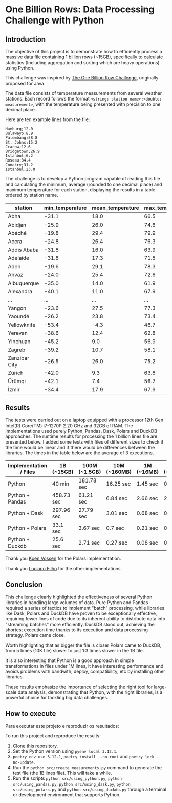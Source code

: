# One Billion Rows: Data Processing Challenge with Python

## Introduction

The objective of this project is to demonstrate how to efficiently process a massive data file containing 1 billion rows (~15GB), specifically to calculate statistics (Including aggregation and sorting which are heavy operations) using Python.

This challenge was inspired by [The One Billion Row Challenge](https://github.com/gunnarmorling/1brc), originally proposed for Java.

The data file consists of temperature measurements from several weather stations. Each record follows the format `<string: station name>;<double: measurement>`, with the temperature being presented with precision to one decimal place.

Here are ten example lines from the file:

```
Hamburg;12.0
Bulawayo;8.9
Palembang;38.8
St. Johns;15.2
Cracow;12.6
Bridgetown;26.9
Istanbul;6.2
Roseau;34.4
Conakry;31.2
Istanbul;23.0
```

The challenge is to develop a Python program capable of reading this file and calculating the minimum, average (rounded to one decimal place) and maximum temperature for each station, displaying the results in a table ordered by station name.

| station      | min_temperature | mean_temperature | max_temperature |
|--------------|-----------------|------------------|-----------------|
| Abha         | -31.1           | 18.0             | 66.5            |
| Abidjan      | -25.9           | 26.0             | 74.6            |
| Abéché       | -19.8           | 29.4             | 79.9            |
| Accra        | -24.8           | 26.4             | 76.3            |
| Addis Ababa  | -31.8           | 16.0             | 63.9            |
| Adelaide     | -31.8           | 17.3             | 71.5            |
| Aden         | -19.6           | 29.1             | 78.3            |
| Ahvaz        | -24.0           | 25.4             | 72.6            |
| Albuquerque  | -35.0           | 14.0             | 61.9            |
| Alexandra    | -40.1           | 11.0             | 67.9            |
| ...          | ...             | ...              | ...             |
| Yangon       | -23.6           | 27.5             | 77.3            |
| Yaoundé      | -26.2           | 23.8             | 73.4            |
| Yellowknife  | -53.4           | -4.3             | 46.7            |
| Yerevan      | -38.6           | 12.4             | 62.8            |
| Yinchuan     | -45.2           | 9.0              | 56.9            |
| Zagreb       | -39.2           | 10.7             | 58.1            |
| Zanzibar City| -26.5           | 26.0             | 75.2            |
| Zürich       | -42.0           | 9.3              | 63.6            |
| Ürümqi       | -42.1           | 7.4              | 56.7            |
| İzmir        | -34.4           | 17.9             | 67.9            |


## Results

The tests were carried out on a laptop equipped with a processor 12th Gen Intel(R) Core(TM) i7-1270P 2.20 GHz and 32GB of RAM. The implementations used purely Python, Pandas, Dask, Polars and DuckDB approaches. The runtime results for processing the 1 billion lines file are presented below. I added some tests with files of different sizes to check if the time would be linear and if there would be differences between the libraries. The times in the table below are the average of 3 executions.

| Implementation / Files | 1B (~15GB) | 100M (~1.5GB) | 10M (~160MB) | 1M (~16MB) | 100K (~1.6MB) | 10K (~160KB)
| --- | --- | --- | --- | --- | --- | --- | 
| Python | 40 min | 181.78 sec | 16.25 sec | 1.45 sec | 0.2 sec | 0.06 sec | 
| Python + Pandas | 458.73 sec | 61.21 sec | 6.84 sec | 2.66 sec | 2.5 sec | 2.36 sec | 
| Python + Dask | 297.96 sec | 27.79 sec | 3.01 sec | 0.68 sec | 0.34 sec | 0.36 sec |
| Python + Polars | 33.1 sec | 3.67 sec | 0.7 sec | 0.21 sec | 0.12 sec | 0.1 sec |
| Python + Duckdb | 25.6 sec | 2.71 sec | 0.27 sec | 0.08 sec | 0.02 sec | 0.02 sec | 

Thank you [Koen Vossen](https://github.com/koenvo) for the Polars implementation.

Thank you [Luciano Filho](https://github.com/lvgalvao) for the other implementations.

## Conclusion

This challenge clearly highlighted the effectiveness of several Python libraries in handling large volumes of data. Pure Python and Pandas required a series of tactics to implement "batch" processing, while libraries like Dask, Polars and DuckDB have proven to be exceptionally effective, requiring fewer lines of code due to its inherent ability to distribute data into "streaming batches" more efficiently. DuckDB stood out, achieving the shortest execution time thanks to its execution and data processing strategy. Polars came close.

Worth highlighting that as bigger the file is closer Polars came to DuckDB, from 5 times (10K file) slower to just 1.3 times slower in the 1B file.

It is also interesting that Python is a good approach in simple transformations in files under 1M lines, it have interesting performance and avoids problems with bandwith, deploy, compatibility, etc by installing other libraries.

These results emphasize the importance of selecting the right tool for large-scale data analysis, demonstrating that Python, with the right libraries, is a powerful choice for tackling big data challenges.


## How to execute

Para executar este projeto e reproduzir os resultados:

To run this project and reproduce the results:

1. Clone this repository.
2. Set the Python version using `pyenv local 3.12.1`.
3. `poetry env use 3.12.1`, `poetry install --no-root` and `poetry lock --no-update`.
4. Run the `python src/create_measurements.py` command to generate the test file (the 1B lines file). This will take a while.
5. Run the scripts `python src/using_python.py`, `python src/using_pandas.py`, `python src/using_dask.py`, `python src/using_polars.py` and `python src/using_duckdb.py` through a terminal or development environment that supports Python.

